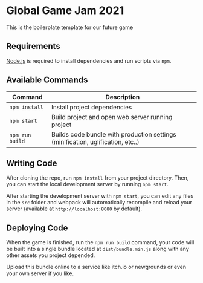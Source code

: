# Global Game Jam 2021

This is the boilerplate template for our future game

## Requirements

[Node.js](https://nodejs.org) is required to install dependencies and run scripts via `npm`.

## Available Commands

| Command | Description |
|---------|-------------|
| `npm install` | Install project dependencies |
| `npm start` | Build project and open web server running project |
| `npm run build` | Builds code bundle with production settings (minification, uglification, etc..) |

## Writing Code

After cloning the repo, run `npm install` from your project directory. Then, you can start the local development server by running `npm start`.

After starting the development server with `npm start`, you can edit any files in the `src` folder and webpack will automatically recompile and reload your server (available at `http://localhost:8080` by default).


## Deploying Code

When the game is finished, run the `npm run build` command, your code will be built into a single bundle located at `dist/bundle.min.js` along with any other assets you project depended. 

Upload this bundle online to a service like itch.io or newgrounds or even your own server if you like.
